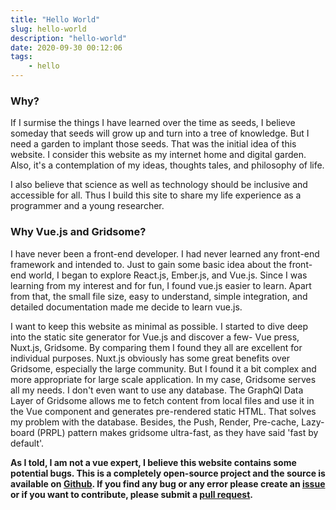 ```yaml
---
title: "Hello World"
slug: hello-world
description: "hello-world"
date: 2020-09-30 00:12:06
tags:
    - hello
---
```


### Why?

If I surmise the things I have learned over the time as seeds, I believe someday that seeds will grow up and turn into a tree of knowledge. But I need a garden to implant those seeds. That was the initial idea of this website. I consider this website as my internet home and digital garden. Also, it's a contemplation of my ideas, thoughts tales, and philosophy of life.

I also believe that science as well as technology should be inclusive and accessible for all. Thus I build this site to share my life experience as a programmer and a young researcher.

### Why Vue.js and Gridsome?

I have never been a front-end developer. I had never learned any front-end framework and intended to. Just to gain some basic idea about the front-end world, I began to explore React.js, Ember.js, and Vue.js. Since I was learning from my interest and for fun, I found vue.js easier to learn. Apart from that, the small file size, easy to understand, simple integration, and detailed documentation made me decide to learn vue.js.

I want to keep this website as minimal as possible. I started to dive deep into the static site generator for Vue.js and discover a few- Vue press, Nuxt.js, Gridsome. By comparing them I found they all are excellent for individual purposes. Nuxt.js obviously has some great benefits over Gridsome, especially the large community. But I found it a bit complex and more appropriate for large scale application. In my case, Gridsome serves all my needs. I don't even want to use any database. The GraphQl Data Layer of Gridsome allows me to fetch content from local files and use it in the Vue component and generates pre-rendered static HTML. That solves my problem with the database. Besides, the Push, Render, Pre-cache, Lazy-board (PRPL) pattern makes gridsome ultra-fast, as they have said 'fast by default'.

**As I told, I am not a vue expert, I believe this website contains some potential bugs. This is a completely open-source project and the source is available on [Github](https://github.com/soaibsafi/soaibuzzaman.com). If you find any bug or any error please create an [issue](https://github.com/soaibsafi/soaibuzzaman.com/issues) or if you want to contribute, please submit a [pull request](https://github.com/soaibsafi/soaibuzzaman.com/pulls).**
